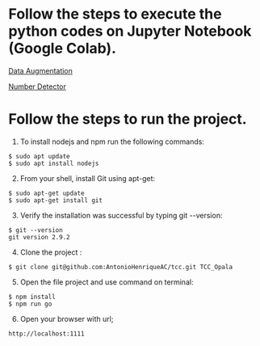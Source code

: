 # Follow the steps to execute the python codes on Jupyter Notebook (Google Colab).


[Data Augmentation](https://github.com/AntonioHenriqueAC/tcc/blob/master/google_colab/Data_augmentation.ipynb
)


[Number Detector](https://github.com/AntonioHenriqueAC/tcc/blob/master/google_colab/Number_Detector.ipynb)

# Follow the steps to run the project.



01. To install nodejs and npm run the following commands:
```
$ sudo apt update
$ sudo apt install nodejs
```
02. From your shell, install Git using apt-get:
```
$ sudo apt-get update
$ sudo apt-get install git
```
03. Verify the installation was successful by typing git --version:
```
$ git --version
git version 2.9.2
```
04. Clone the project :
```
$ git clone git@github.com:AntonioHenriqueAC/tcc.git TCC_Opala
```
05. Open the file project and use command on terminal:
```
$ npm install
$ npm run go
```
06. Open your browser with url;
```
http://localhost:1111
```



